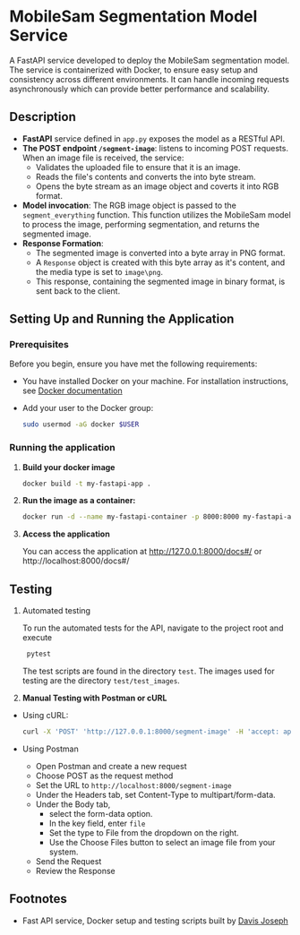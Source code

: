 # MobileSam Segmentation Model Service

A FastAPI service developed to deploy the MobileSam segmentation model. The service is containerized with Docker, to ensure easy setup and consistency across different environments. It can handle incoming requests asynchronously which can provide better performance and scalability. 

## Description

- **FastAPI** service defined in `app.py` exposes the model as a RESTful API. 
- **The POST endpoint `/segment-image`**: listens to incoming POST requests. When an image file is received, the service:
	- Validates the uploaded file to ensure that it is an image.
	- Reads the file's contents and converts the into  byte stream.
	- Opens the byte stream as an image object and coverts it into RGB format.
- **Model invocation**: The RGB image object is passed to the `segment_everything` function. This function utilizes the MobileSam model to process the image, performing segmentation, and returns the segmented image.
- **Response Formation**: 
	- The segmented image is converted into a byte array in PNG format.
	- A `Response` object is created with this byte array as it's content, and the media type is set to `image\png`.
	- This response, containing the segmented image in binary format, is sent back to the client.

## Setting Up and Running the Application

### Prerequisites

Before you begin, ensure you have met the following requirements:

- You have installed Docker on your machine. For installation instructions, see [Docker documentation](https://docs.docker.com/get-docker/)
- Add your user to the Docker group:

    ```bash
    sudo usermod -aG docker $USER
    ```

### Running the application

1. **Build your docker image**

    ```bash
    docker build -t my-fastapi-app .
    ```

2. **Run the image as a container:**

    ```bash
    docker run -d --name my-fastapi-container -p 8000:8000 my-fastapi-app
    ```

3. **Access the application**

    You can access the application at http://127.0.0.1:8000/docs#/ or http://localhost:8000/docs#/

## Testing

1. Automated testing

    To run the automated tests for the API, navigate to the project root and execute

   ```bash
    pytest
    ```

    The test scripts are found in the directory `test`. The images used for testing are the directory `test/test_images`.

2. **Manual Testing with Postman or cURL**

- Using cURL:

    ```bash
    curl -X 'POST' 'http://127.0.0.1:8000/segment-image' -H 'accept: application/json' -H 'Content-Type: multipart/form-data' -F 'file=@tests/test_images/valid_image.jpg;type=image/jpeg' --output segmented_image_cURL.png
    ```	
- Using Postman
	- Open Postman and create a new request
	- Choose POST as the request method
	- Set the URL to `http://localhost:8000/segment-image`
	- Under the Headers tab, set Content-Type to multipart/form-data.
	- Under the Body tab, 
		- select the form-data option.
		- In the key field, enter `file`
		- Set the type to File from the dropdown on the right.
		- Use the Choose Files button to select an image file from your system.
	- Send the Request
	- Review the Response 

## Footnotes

- Fast API service, Docker setup and testing scripts built by [Davis Joseph](https://github.com/davisjoseph6)
